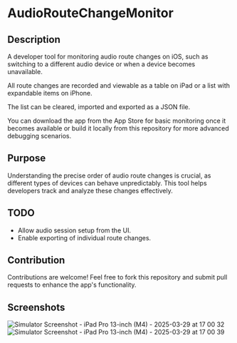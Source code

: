 # AudioRouteChangeMonitor

## Description

A developer tool for monitoring audio route changes on iOS, such as switching to a different audio device or when a device becomes unavailable.

All route changes are recorded and viewable as a table on iPad or a list with expandable items on iPhone.

The list can be cleared, imported and exported as a JSON file. 

You can download the app from the App Store for basic monitoring once it becomes available or build it locally from this repository for more advanced debugging scenarios.

## Purpose

Understanding the precise order of audio route changes is crucial, as different types of devices can behave unpredictably. This tool helps developers track and analyze these changes effectively.

## TODO

 - Allow audio session setup from the UI.
 - Enable exporting of individual route changes.

## Contribution

Contributions are welcome! Feel free to fork this repository and submit pull requests to enhance the app's functionality.

## Screenshots

![Simulator Screenshot - iPad Pro 13-inch (M4) - 2025-03-29 at 17 00 32](https://github.com/user-attachments/assets/98808b4e-575e-426c-b49d-d227373a012c)
![Simulator Screenshot - iPad Pro 13-inch (M4) - 2025-03-29 at 17 00 39](https://github.com/user-attachments/assets/b0e1c72e-52f9-4f1e-b4df-786a7d474492)
